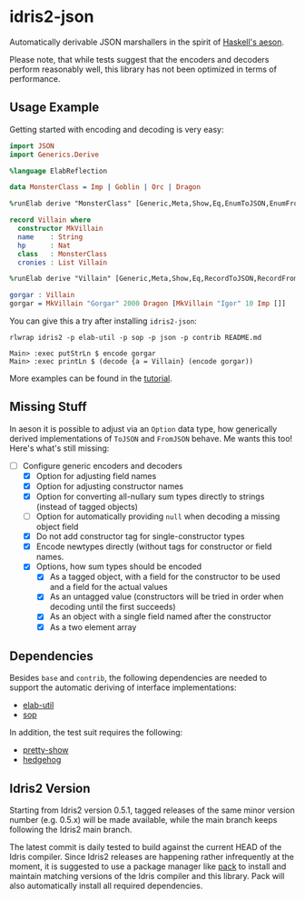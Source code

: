 # idris2-json

Automatically derivable JSON marshallers in the spirit of
[Haskell's aeson](https://hackage.haskell.org/package/aeson).

Please note, that while tests suggest that the encoders and decoders
perform reasonably well, this library has not been optimized in
terms of performance.

## Usage Example

Getting started with encoding and decoding is very easy:

```idris
import JSON
import Generics.Derive

%language ElabReflection

data MonsterClass = Imp | Goblin | Orc | Dragon

%runElab derive "MonsterClass" [Generic,Meta,Show,Eq,EnumToJSON,EnumFromJSON]

record Villain where
  constructor MkVillain
  name    : String
  hp      : Nat
  class   : MonsterClass
  cronies : List Villain

%runElab derive "Villain" [Generic,Meta,Show,Eq,RecordToJSON,RecordFromJSON]

gorgar : Villain
gorgar = MkVillain "Gorgar" 2000 Dragon [MkVillain "Igor" 10 Imp []]
```

You can give this a try after installing `idris2-json`:

```shell
rlwrap idris2 -p elab-util -p sop -p json -p contrib README.md

Main> :exec putStrLn $ encode gorgar
Main> :exec printLn $ (decode {a = Villain} (encode gorgar))
```

More examples can be found in the [tutorial](src/Doc/Tutorial.md).

## Missing Stuff

In aeson it is possible to adjust via an `Option` data type,
how generically derived implementations of `ToJSON` and `FromJSON`
behave. Me wants this too! Here's what's still missing:

- [ ] Configure generic encoders and decoders
  - [x] Option for adjusting field names
  - [x] Option for adjusting constructor names
  - [x] Option for converting all-nullary sum types
        directly to strings (instead of tagged objects)
  - [ ] Option for automatically providing `null` when
        decoding a missing object field
  - [x] Do not add constructor tag for single-constructor types
  - [x] Encode newtypes directly (without tags for constructor
        or field names.
  - [x] Options, how sum types should be encoded
    - [x] As a tagged object, with a field for the constructor to
          be used and a field for the actual values
    - [x] As an untagged value (constructors will be tried in
          order when decoding until the first succeeds)
    - [x] As an object with a single field named after the
          constructor
    - [x] As a two element array

## Dependencies

Besides `base` and `contrib`, the following dependencies are needed to
support the automatic deriving of interface implementations:

* [elab-util](https://github.com/stefan-hoeck/idris2-elab-util)
* [sop](https://github.com/stefan-hoeck/idris2-sop)

In addition, the test suit requires the following:

* [pretty-show](https://github.com/stefan-hoeck/idris2-pretty-show)
* [hedgehog](https://github.com/stefan-hoeck/idris2-hedgehog)

## Idris2 Version

Starting from Idris2 version 0.5.1, tagged releases of the same
minor version number (e.g. 0.5.x) will be made available, while the main
branch keeps following the Idris2 main branch.

The latest commit is daily tested to build against the current
HEAD of the Idris compiler. Since Idris2 releases are happening
rather infrequently at the moment, it is suggested to use
a package manager like [pack](https://github.com/stefan-hoeck/idris2-pack)
to install and maintain matching versions of the Idris compiler
and this library. Pack will also automatically install all
required dependencies.
